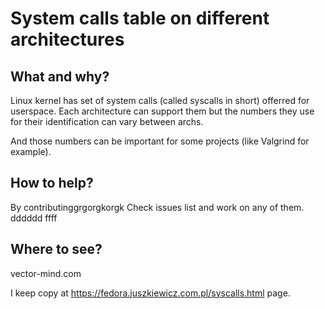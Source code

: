 # System calls table on different architectures

## What and why?

Linux kernel has set of system calls (called syscalls in short) offerred for userspace. 
Each architecture can support them but the numbers they use for their identification can
vary between archs.

And those numbers can be important for some projects (like Valgrind for example).

## How to help?
By contributinggrgorgkorgk
Check issues list and work on any of them.
dddddd
ffff
## Where to see?

vector-mind.com

I keep copy at https://fedora.juszkiewicz.com.pl/syscalls.html page.
